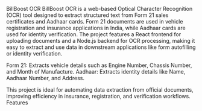BillBoost OCR
BillBoost OCR is a web-based Optical Character Recognition (OCR) tool designed to extract structured text from Form 21 sales certificates and Aadhaar cards. Form 21 documents are used in vehicle registration and insurance applications in India, while Aadhaar cards are used for identity verification. The project features a React frontend for uploading documents and a Node.js backend for OCR processing, making it easy to extract and use data in downstream applications like form autofilling or identity verification.

Form 21: Extracts vehicle details such as Engine Number, Chassis Number, and Month of Manufacture.
Aadhaar: Extracts identity details like Name, Aadhaar Number, and Address.

This project is ideal for automating data extraction from official documents, improving efficiency in insurance, registration, and verification workflows.
Features

